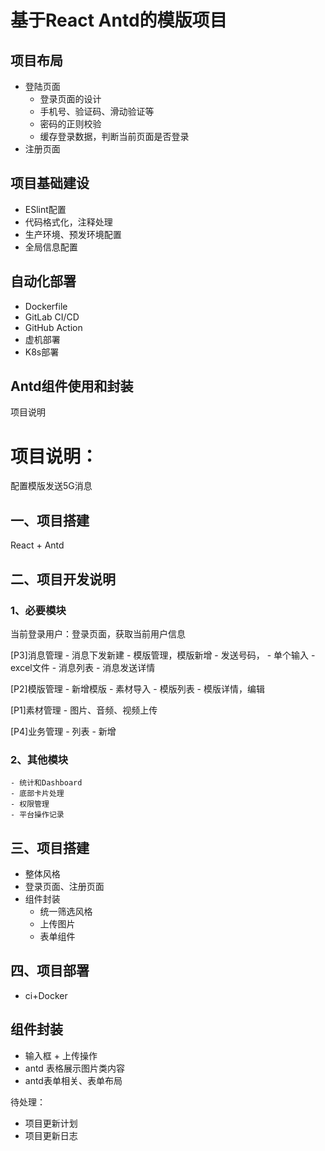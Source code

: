 # 基于React Antd的模版项目

## 项目布局

- 登陆页面
    - 登录页面的设计
    - 手机号、验证码、滑动验证等
    - 密码的正则校验
    - 缓存登录数据，判断当前页面是否登录
- 注册页面

## 项目基础建设
- ESlint配置
- 代码格式化，注释处理
- 生产环境、预发环境配置
- 全局信息配置
## 自动化部署

- Dockerfile
- GitLab CI/CD
- GitHub Action
- 虚机部署
- K8s部署

## Antd组件使用和封装


项目说明

# 项目说明：

配置模版发送5G消息

## 一、项目搭建

React + Antd

## 二、项目开发说明

### 1、必要模块

当前登录用户：登录页面，获取当前用户信息

[P3]消息管理
    - 消息下发新建
        - 模版管理，模版新增
        - 发送号码，
            - 单个输入
            - excel文件
    - 消息列表
    - 消息发送详情

[P2]模版管理
    - 新增模版
        - 素材导入
    - 模版列表
    - 模版详情，编辑

[P1]素材管理
    - 图片、音频、视频上传
    
[P4]业务管理
    - 列表
    - 新增

### 2、其他模块
    - 统计和Dashboard
    - 底部卡片处理
    - 权限管理
    - 平台操作记录

## 三、项目搭建
- 整体风格
- 登录页面、注册页面
- 组件封装
    - 统一筛选风格
    - 上传图片
    - 表单组件

## 四、项目部署
- ci+Docker


## 组件封装
- 输入框 + 上传操作
- antd 表格展示图片类内容
- antd表单相关、表单布局

待处理：
- 项目更新计划
- 项目更新日志


